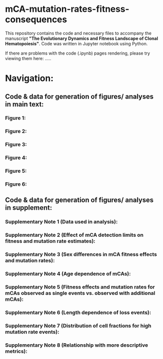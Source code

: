 # mCA-mutation-rates-fitness-consequences
This repository contains the code and necessary files to accompany the manuscript **"The Evolutionary Dynamics and Fitness Landscape of Clonal Hematopoiesis"**. Code was written in Jupyter notebook using Python. 

If there are problems with the code (.ipynb) pages rendering, please try viewing them here: .....

# Navigation:
## Code & data for generation of figures/ analyses in main text:
### Figure 1:

### Figure 2:

### Figure 3:

### Figure 4:

### Figure 5:

### Figure 6:

## Code & data for generation of figures/ analyses in supplement:
### Supplementary Note 1 (Data used in analysis):

### Supplementary Note 2 (Effect of mCA detection limits on fitness and mutation rate estimates):

### Supplementary Note 3 (Sex differences in mCA fitness effects and mutation rates):

### Supplementary Note 4 (Age dependence of mCAs):

### Supplementary Note 5 (Fitness effects and mutation rates for mCAs observed as single events vs. observed with additional mCAs):

### Supplementary Note 6 (Length dependence of loss events):

### Supplementary Note 7 (Distribution of cell fractions for high mutation rate events):

### Supplementary Note 8 (Relationship with more descriptive metrics):
